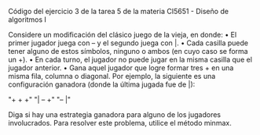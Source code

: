 Código del ejercicio 3 de la tarea 5 de la materia CI5651 - Diseño de algoritmos I

Considere un modificación del clásico juego de la vieja, en donde:
• El primer jugador juega con – y el segundo juega con |.
• Cada casilla puede tener alguno de estos símbolos, ninguno o ambos (en cuyo caso se forma un +).
• En cada turno, el jugador no puede jugar en la misma casilla que el jugador anterior.
• Gana aquel jugador que logre formar tres + en una misma fila, columna o diagonal.
Por ejemplo, la siguiente es una configuración ganadora (donde la última jugada fue de |):

"+ + +"
"| – +"
"–   |"

Diga si hay una estrategia ganadora para alguno de los jugadores involucrados.
Para resolver este problema, utilice el método minmax.
